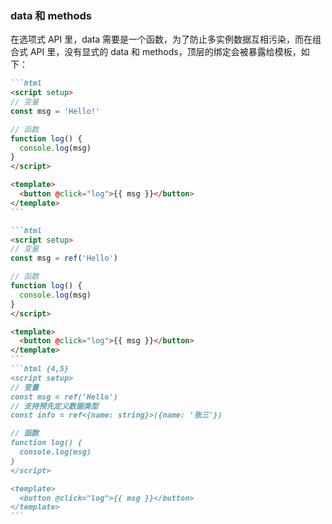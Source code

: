 ### data 和 methods

在选项式 API 里，data 需要是一个函数，为了防止多实例数据互相污染，而在组合式 API 里，没有显式的 data 和 methods，顶层的绑定会被暴露给模板，如下：

````md magic-move
```html
<script setup>
// 变量
const msg = 'Hello!'

// 函数
function log() {
  console.log(msg)
}
</script>

<template>
  <button @click="log">{{ msg }}</button>
</template>
```

```html
<script setup>
// 变量
const msg = ref('Hello')

// 函数
function log() {
  console.log(msg)
}
</script>

<template>
  <button @click="log">{{ msg }}</button>
</template>
```
```html {4,5}
<script setup>
// 变量
const msg = ref('Hello')
// 支持预先定义数据类型
const info = ref<{name: string}>({name: '张三'})

// 函数
function log() {
  console.log(msg)
}
</script>

<template>
  <button @click="log">{{ msg }}</button>
</template>
```
````
